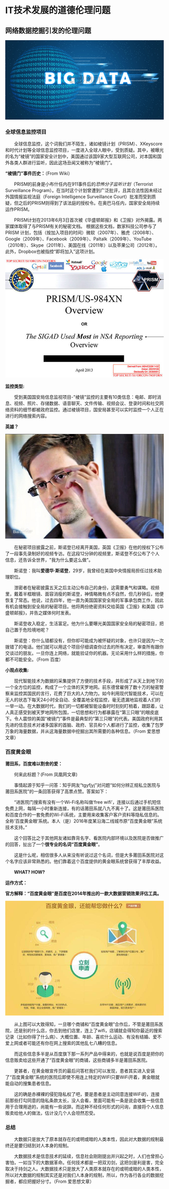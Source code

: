 # IT技术发展的道德伦理问题


## 网络数据挖掘引发的伦理问题

![](images\6221.jpg_wh1200.jpg)

### 全球信息监控项目

　　全球信息监控，这个词我们并不陌生，诸如棱镜计划（PRISM）、XKeyscore 和时代计划等全球信息监控项目，一度进入全球人眼中，受到质疑。其中，被曝光的名为“棱镜”的国家安全计划中，美国通过该国9家大型互联网公司，对本国和国外各类人群进行监听，因此这场丑闻又被称为“棱镜门”。

**“棱镜门”事件历史：**（From Wiki）

　　PRISM的前身是小布什任内在911事件后的*恐怖分子监听计划*（Terrorist Surveillance Program）。在当时这个计划曾遭到广泛批评，且其合法性因未经过外国情报监视法庭（Foreign Intelligence Surveillance Court）批准而受到质疑，但之后的PRISM则得到了该法庭的授权令。在奥巴马任内，国家安全局持续运作PRISM。

　　PRISM计划在2013年6月3日首次被《华盛顿邮报》和《卫报》对外揭露。两家媒体取得了与PRISM有关的秘密文档。 根据这些文档，数家科技公司参与了PRISM 计划，包括（按加入项目的时间）微软（2007年）、雅虎（2008年）、Google（2009年）、Facebook（2009年）、Paltalk（2009年）、YouTube（2010年）、Skype（2011年）、美国在线（2011年）以及苹果公司（2012年）。此外，Dropbox也被指控“即将加入”这项计划。

![](images\Cover_slide_of_PRISM.jpg)

**监控类型:**

　　受到美国国安局信息监视项目-"棱镜"监控的主要有10类信息：电邮、即时消息、视频、照片、存储数据、语音聊天、文件传输、视频会议、登录时间和社交网络资料的细节都被政府监控。通过棱镜项目，国安局甚至可以实时监控一个人正在进行的网络搜索内容。

**英雄？**

![](images\0d338744ebf81a4cd0361363d62a6059252da610.jpg)

　　在秘密项目披露之前，斯诺登已经离开美国，英国《卫报》在他的授权下公布了一段事先录制好的视频专访。在这段12分钟的视频里，斯诺登不仅公布了个人信息，还告诉全世界，"我为什么要这么做"。

　　斯诺登：我叫**爱德华·斯诺登**，29岁，我曾经在美国中央情报局担任过技术助理职位。

　　泄密者在秘密披露五天之后主动公布自己的身份，这需要勇气和谋略。视频里，戴着半框眼镜、面容消瘦的斯诺登，神情略微有点不自然，但几秒钟后，他便恢复了常态。他说，过去四年，他一直为美国国家安全局的军事承包商工作，因此有机会接触到安全局的秘密项目。他将两份绝密资料交给英国《卫报》和美国《华盛顿邮报》，并告之媒体何时发表。

　　斯诺登收入稳定，生活富足。他为什么要曝光美国国家安全局的秘密项目，把自己置于危险境地呢？

　　斯诺登：你什么错都没有，但你却可能成为被怀疑的对象，也许只是因为一次拨错了的电话。他们就可以用这个项目仔细调查你过去的所有决定，审查所有跟你交谈过的朋友。一旦你连上网络，就能验证你的机器。无论采用什么样的措施，你都不可能安全。（From 百度）

**小观点收集:**

　　现代智能技术为数据的采集提供了方便的技术手段，并形成了从天上到地下的一个全方位的监控，构成了一个立体的天罗地网。前东德曾雇佣了数十万的秘密警察来监控其国民的言行，花费了巨大的人力物力。如今利用现代智能技术，可以在无人的状态下每天24小时全自动、全覆盖地全程监控，毫无遗漏地监视着人们的一举一动。在大数据时代，我们的一切都被智能设备时时刻刻盯梢着，跟踪着，让人真正感受到被天罗地网所包围，一切思想和行为都暴露在“第三只眼”的眼皮底下。令人震惊的美国“棱镜门”事件是最典型的“第三只眼”的代表。美国政府利用其先进的信息技术对诸多国家的首脑、政府、官员和个人都进行了监控，收集了包罗万象的海量数据，并从这海量数据中挖掘出其所需要的各种信息。（From 爱思想文章）

### 百度黄金眼

**莆田系，百度难以割舍的爱：**

　　何来此标题？(From 凤凰网文章)

　　事情起源于知乎一问答：知乎网友“tgyfjyj”对问题“如何分辨正规私立医院与莆田系医院”的一条回答获得了高票点赞。答案如下：

　　“进医院门搜索有没有一个Wi-Fi名称叫做‘free wifi’，连接以后通过手机短信免费上网，每隔一小时重新连接，有的话莆田系就八九不离十了。这是莆田系医院和百度合作的一套免费的Wi-Fi系统，主要用来收集客户客户资料等隐私信息的。全称‘百度黄金眼’系统。本人（是）2016年度某沿海二线城市原“百度黄金眼”系统技术支持。”

　　这个回答比之于其他网友诸如靠背名字、看医院内部环境以及医院是否做推广的回答，扯出了一个**很专业的名词“百度黄金眼”**。

　　这是什么呢，相信很多人从来没有听说过这个名词，但是大多莆田系医院对这个名字应该非常熟悉的。他们靠着这个百度提供的黄金眼系统曾获得了丰厚收益。

　　**WHAT? HOW?**

**运作方式：**

**官方解释：“百度黄金眼”是百度在2014年推出的一款大数据营销效果评估工具。**

![](images\6dd8aadfc03e6567d3f7a77de424ff2c.jpeg)

　　从上图可以大致得知，一旦哪个商铺和“百度黄金眼”合作后，不管是莆田系医院，还是别的什么店，你去到他们店里，连上了wifi，店铺就会得知你最近的搜索记录（比如你得了什么病）、大概位置、年龄、喜欢什么运动、有没有结婚、爱不爱上网或者可能还有你在网上搜索的其他乱七八糟的信息。

　　而这些信息多半是从百度旗下那一系列产品中得来的，也就是说百度是把你的信息贩卖给这些开通了“百度黄金眼”的商铺，这些商铺多半是莆田系医院。

　　更甚者，在黄金眼宣传页的最后问答栏我们可以发现，患者其实进入安装了“百度黄金眼”系统的医院后即使不用连上特定的WIFI只要WiFi开着，黄金眼就能自动的搜集患者信息。

　　这的确是赤裸裸的侵犯隐私权了吧，要是患者是主动同意连接WiFi的，连接前那些打勾同意的隐私条款太长，没人会看，里面可能有一条是说会收集一些信息用于合理用途的，尚能有一些说辞。而这种不经任何形式的问询，直接将个人信息贩卖给他人的做法，估计没几个人会坦然忍受。

### 总结

　　大数据只是放大了原本就存在的或明或暗的人类本性，因此对大数据的规制最终还是要归结到对人本身的规制。

　　大数据技术是信息技术的延续，信息社会刚刚提出并兴起之时，人们也曾担心害怕，一如当下的大数据革命。任何技术都是一把双刃剑，这把剑是利是害，完全取决于持剑之人。大数据技术只是放大了人类原本就存在的或明或暗的人类本性，所以对大数据的规制其实还是对我们人本身的规制，所以，作为各行各业的数据挖掘者，都应把握好分寸。（From 爱思想文章）

